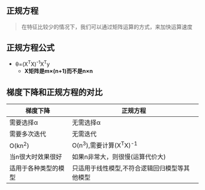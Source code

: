 ## 正规方程
> 在特征比较少的情况下，我们可以通过矩阵运算的方式，来加快运算速度

## 正规方程公式
* θ=(X<sup>T</sup>X)<sup>-1</sup>X<sup>T</sup>y
  * **X矩阵是m×(n+1)而不是n×n**
  
## 梯度下降和正规方程的对比
|  梯度下降   | 正规方程  |
|  ----  | ----  |
| 需要选择α  | 无需选择α |
| 需要多次迭代  | 无需迭代 |
| O(kn<sup>2</sup>)  | O(n<sup>3</sup>),需要计算(X<sup>T</sup>X)<sup>-1</sup>|
| 当n很大时效果很好  | 如果n非常大，则很慢(运算代价大) |
| 适用于各种类型的模型  | 只适用于线性模型,不符合逻辑回归模型等其他模型 |
